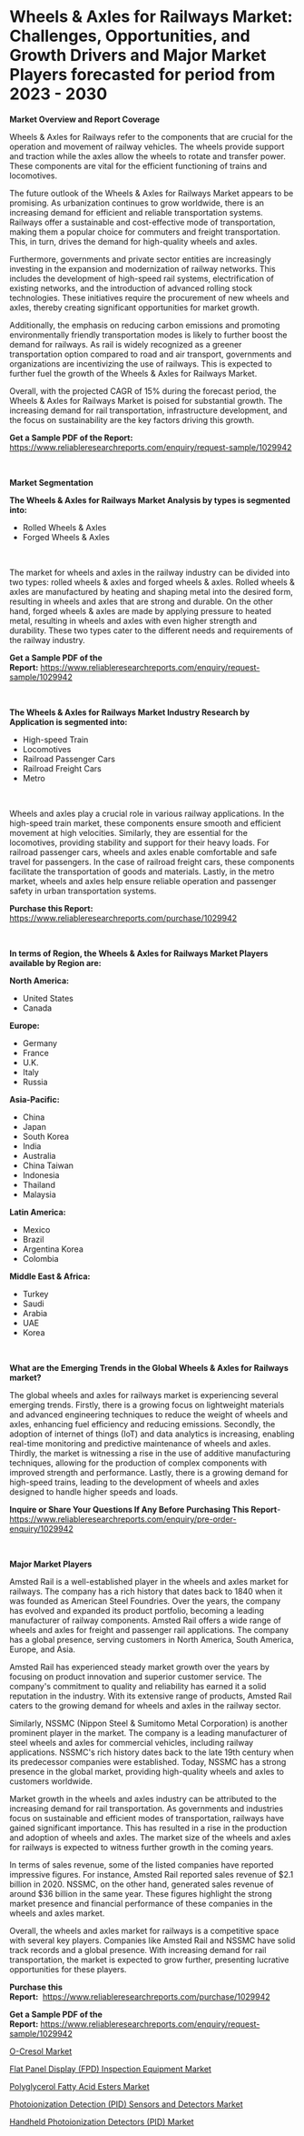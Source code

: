 <p><h1>Wheels & Axles for Railways Market: Challenges, Opportunities, and Growth Drivers and Major Market Players forecasted for period from 2023 - 2030</h1></p><p><strong>Market Overview and Report Coverage</strong></p>
<p><p>Wheels & Axles for Railways refer to the components that are crucial for the operation and movement of railway vehicles. The wheels provide support and traction while the axles allow the wheels to rotate and transfer power. These components are vital for the efficient functioning of trains and locomotives.</p><p>The future outlook of the Wheels & Axles for Railways Market appears to be promising. As urbanization continues to grow worldwide, there is an increasing demand for efficient and reliable transportation systems. Railways offer a sustainable and cost-effective mode of transportation, making them a popular choice for commuters and freight transportation. This, in turn, drives the demand for high-quality wheels and axles.</p><p>Furthermore, governments and private sector entities are increasingly investing in the expansion and modernization of railway networks. This includes the development of high-speed rail systems, electrification of existing networks, and the introduction of advanced rolling stock technologies. These initiatives require the procurement of new wheels and axles, thereby creating significant opportunities for market growth.</p><p>Additionally, the emphasis on reducing carbon emissions and promoting environmentally friendly transportation modes is likely to further boost the demand for railways. As rail is widely recognized as a greener transportation option compared to road and air transport, governments and organizations are incentivizing the use of railways. This is expected to further fuel the growth of the Wheels & Axles for Railways Market.</p><p>Overall, with the projected CAGR of 15% during the forecast period, the Wheels & Axles for Railways Market is poised for substantial growth. The increasing demand for rail transportation, infrastructure development, and the focus on sustainability are the key factors driving this growth.</p></p>
<p><strong>Get a Sample PDF of the Report:</strong> <a href="https://www.reliableresearchreports.com/enquiry/request-sample/1029942">https://www.reliableresearchreports.com/enquiry/request-sample/1029942</a></p>
<p>&nbsp;</p>
<p><strong>Market Segmentation</strong></p>
<p><strong>The Wheels & Axles for Railways Market Analysis by types is segmented into:</strong></p>
<p><ul><li>Rolled Wheels & Axles</li><li>Forged Wheels & Axles</li></ul></p>
<p>&nbsp;</p>
<p><p>The market for wheels and axles in the railway industry can be divided into two types: rolled wheels & axles and forged wheels & axles. Rolled wheels & axles are manufactured by heating and shaping metal into the desired form, resulting in wheels and axles that are strong and durable. On the other hand, forged wheels & axles are made by applying pressure to heated metal, resulting in wheels and axles with even higher strength and durability. These two types cater to the different needs and requirements of the railway industry.</p></p>
<p><strong>Get a Sample PDF of the Report:</strong>&nbsp;<a href="https://www.reliableresearchreports.com/enquiry/request-sample/1029942">https://www.reliableresearchreports.com/enquiry/request-sample/1029942</a></p>
<p>&nbsp;</p>
<p><strong>The Wheels & Axles for Railways Market Industry Research by Application is segmented into:</strong></p>
<p><ul><li>High-speed Train</li><li>Locomotives</li><li>Railroad Passenger Cars</li><li>Railroad Freight Cars</li><li>Metro</li></ul></p>
<p>&nbsp;</p>
<p><p>Wheels and axles play a crucial role in various railway applications. In the high-speed train market, these components ensure smooth and efficient movement at high velocities. Similarly, they are essential for the locomotives, providing stability and support for their heavy loads. For railroad passenger cars, wheels and axles enable comfortable and safe travel for passengers. In the case of railroad freight cars, these components facilitate the transportation of goods and materials. Lastly, in the metro market, wheels and axles help ensure reliable operation and passenger safety in urban transportation systems.</p></p>
<p><strong>Purchase this Report:</strong>&nbsp; <a href="https://www.reliableresearchreports.com/purchase/1029942">https://www.reliableresearchreports.com/purchase/1029942</a></p>
<p>&nbsp;</p>
<p><strong>In terms of Region, the Wheels & Axles for Railways Market Players available by Region are:</strong></p>
<p>
    <p> <strong> North America: </strong>
        <ul>
            <li>United States</li>
            <li>Canada</li>
        </ul>
        </p> 
    <p> <strong> Europe: </strong>
        <ul>
            <li>Germany</li>
            <li>France</li>
            <li>U.K.</li>
            <li>Italy</li>
            <li>Russia</li>
        </ul>
        </p> 
    <p> <strong> Asia-Pacific: </strong>
        <ul>
            <li>China</li>
            <li>Japan</li>
            <li>South Korea</li>
            <li>India</li>
            <li>Australia</li>
            <li>China Taiwan</li>
            <li>Indonesia</li>
            <li>Thailand</li>
            <li>Malaysia</li>
        </ul>
        </p> 
    <p> <strong> Latin America: </strong>
        <ul>
            <li>Mexico</li>
            <li>Brazil</li>
            <li>Argentina Korea</li>
            <li>Colombia</li>
        </ul>
        </p> 
    <p> <strong> Middle East & Africa: </strong>
        <ul>
            <li>Turkey</li>
            <li>Saudi</li>
            <li>Arabia</li>
            <li>UAE</li>
            <li>Korea</li>
        </ul>
    </p>
    </p>
<p>&nbsp;</p>
<p><strong>What are the Emerging Trends in the Global Wheels & Axles for Railways market?</strong></p>
<p><p>The global wheels and axles for railways market is experiencing several emerging trends. Firstly, there is a growing focus on lightweight materials and advanced engineering techniques to reduce the weight of wheels and axles, enhancing fuel efficiency and reducing emissions. Secondly, the adoption of internet of things (IoT) and data analytics is increasing, enabling real-time monitoring and predictive maintenance of wheels and axles. Thirdly, the market is witnessing a rise in the use of additive manufacturing techniques, allowing for the production of complex components with improved strength and performance. Lastly, there is a growing demand for high-speed trains, leading to the development of wheels and axles designed to handle higher speeds and loads.</p></p>
<p><strong>Inquire or Share Your Questions If Any Before Purchasing This Report</strong>- <a href="https://www.reliableresearchreports.com/enquiry/pre-order-enquiry/1029942">https://www.reliableresearchreports.com/enquiry/pre-order-enquiry/1029942</a></p>
<p>&nbsp;</p>
<p><strong>Major Market Players</strong></p>
<p><p>Amsted Rail is a well-established player in the wheels and axles market for railways. The company has a rich history that dates back to 1840 when it was founded as American Steel Foundries. Over the years, the company has evolved and expanded its product portfolio, becoming a leading manufacturer of railway components. Amsted Rail offers a wide range of wheels and axles for freight and passenger rail applications. The company has a global presence, serving customers in North America, South America, Europe, and Asia.</p><p>Amsted Rail has experienced steady market growth over the years by focusing on product innovation and superior customer service. The company's commitment to quality and reliability has earned it a solid reputation in the industry. With its extensive range of products, Amsted Rail caters to the growing demand for wheels and axles in the railway sector.</p><p>Similarly, NSSMC (Nippon Steel & Sumitomo Metal Corporation) is another prominent player in the market. The company is a leading manufacturer of steel wheels and axles for commercial vehicles, including railway applications. NSSMC's rich history dates back to the late 19th century when its predecessor companies were established. Today, NSSMC has a strong presence in the global market, providing high-quality wheels and axles to customers worldwide.</p><p>Market growth in the wheels and axles industry can be attributed to the increasing demand for rail transportation. As governments and industries focus on sustainable and efficient modes of transportation, railways have gained significant importance. This has resulted in a rise in the production and adoption of wheels and axles. The market size of the wheels and axles for railways is expected to witness further growth in the coming years.</p><p>In terms of sales revenue, some of the listed companies have reported impressive figures. For instance, Amsted Rail reported sales revenue of $2.1 billion in 2020. NSSMC, on the other hand, generated sales revenue of around $36 billion in the same year. These figures highlight the strong market presence and financial performance of these companies in the wheels and axles market.</p><p>Overall, the wheels and axles market for railways is a competitive space with several key players. Companies like Amsted Rail and NSSMC have solid track records and a global presence. With increasing demand for rail transportation, the market is expected to grow further, presenting lucrative opportunities for these players.</p></p>
<p><strong>Purchase this Report:</strong>&nbsp;&nbsp;<a href="https://www.reliableresearchreports.com/purchase/1029942">https://www.reliableresearchreports.com/purchase/1029942</a></p>
<p></p>
<p><strong>Get a Sample PDF of the Report:</strong>&nbsp;<a href="https://www.reliableresearchreports.com/enquiry/request-sample/1029942">https://www.reliableresearchreports.com/enquiry/request-sample/1029942</a></p>
<p><p><a href="https://github.com/GroverBarry/Market-Research-Report-List-1/blob/main/o-cresol-market.md">O-Cresol Market</a></p><p><a href="https://www.reportprime.com/flat-panel-display-fpd-inspection-equipment-r7532">Flat Panel Display (FPD) Inspection Equipment Market</a></p><p><a href="https://www.linkedin.com/pulse/polyglycerol-fatty-acid-esters-market-research-report-sldde/">Polyglycerol Fatty Acid Esters Market</a></p><p><a href="https://issuu.com/reportprime-2/docs/photoionization-detection-pid-sensors-and-detector?fr=xKAE9_zU1NQ">Photoionization Detection (PID) Sensors and Detectors Market</a></p><p><a href="https://issuu.com/reportprime-2/docs/handheld-photoionization-detectors-pid-market-size?fr=xKAE9_zU1NQ">Handheld Photoionization Detectors (PID) Market</a></p></p>